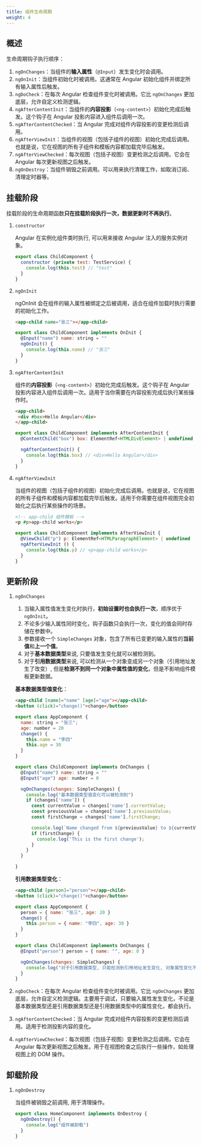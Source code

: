 ```yaml
---
title: 组件生命周期
weight: 4
---
```


## 概述

生命周期钩子执行顺序：

1. `ngOnChanges`：当组件的**输入属性**（`@Input`）发生变化时会调用。
2. `ngOnInit`：当组件初始化时被调用。这通常在 Angular 初始化组件并绑定所有输入属性后触发。
3. `ngDoCheck`：在每次 Angular 检查组件变化时被调用。它比 `ngOnChanges` 更加底层，允许自定义检测逻辑。
4. `ngAfterContentInit`：当组件的**内容投影**（`<ng-content>`）初始化完成后触发。这个钩子在 Angular 投影内容进入组件后调用一次。
5. `ngAfterContentChecked`：当 Angular 完成对组件内容投影的变更检测后调用。
6. `ngAfterViewInit`：当组件的视图（包括子组件的视图）初始化完成后调用。也就是说，它在视图的所有子组件和模板内容都加载完毕后触发。
7. `ngAfterViewChecked`：每次视图（包括子视图）变更检测之后调用。它会在 Angular 每次更新视图之后触发。
8. `ngOnDestroy`：当组件销毁之前调用。可以用来执行清理工作，如取消订阅、清理定时器等。

## 挂载阶段

挂载阶段的生命周期函数**只在挂载阶段执行一次，数据更新时不再执行**。

1. `constructor`

   Angular 在实例化组件类时执行, 可以用来接收 Angular 注入的服务实例对象。

   ```javascript
   export class ChildComponent {
     constructor (private test: TestService) {
       console.log(this.test) // "test"
     }
   }
   ```

2. `ngOnInit`

   ngOnInit 会在组件的输入属性被绑定之后被调用，适合在组件加载时执行需要的初始化工作。

   ```html
   <app-child name="张三"></app-child>
   ```

   ```javascript
   export class ChildComponent implements OnInit {
     @Input("name") name: string = ""
     ngOnInit() {
       console.log(this.name) // "张三"
     }
   }
   ```

3. `ngAfterContentInit`

   组件的**内容投影**（`<ng-content>`）初始化完成后触发。这个钩子在 Angular 投影内容进入组件后调用一次。适用于当你需要在内容投影完成后执行某些操作时。

   ```html
   <app-child>
   	<div #box>Hello Angular</div>
   </app-child>
   ```

   ```javascript
   export class ChildComponent implements AfterContentInit {
     @ContentChild("box") box: ElementRef<HTMLDivElement> | undefined
   
     ngAfterContentInit() {
       console.log(this.box) // <div>Hello Angular</div>
     }
   }
   ```

4. `ngAfterViewInit`

   当组件的视图（包括子组件的视图）初始化完成后调用。也就是说，它在视图的所有子组件和模板内容都加载完毕后触发。适用于你需要在组件视图完全初始化之后执行某些操作的场景。

   ```html
   <!-- app-child 组件模板 -->
   <p #p>app-child works</p>
   ```

   ```javascript
   export class ChildComponent implements AfterViewInit {
     @ViewChild("p") p: ElementRef<HTMLParagraphElement> | undefined
     ngAfterViewInit () {
       console.log(this.p) // <p>app-child works</p>
     }
   }
   ```

## 更新阶段

1. `ngOnChanges`

    1. 当输入属性值发生变化时执行，**初始设置时也会执行一次**，顺序优于 `ngOnInit`。
    2. 不论多少输入属性同时变化，钩子函数只会执行一次，变化的值会同时存储在参数中。
    3. 参数接收一个 `SimpleChanges` 对象，包含了所有已变更的输入属性的**当前值**和**上一个值**。
    4. 对于**基本数据类型**来说, 只要值发生变化就可以被检测到。
    5. 对于**引用数据类型**来说, 可以检测从一个对象变成另一个对象（引用地址发生了改变）, 但是**检测不到同一个对象中属性值的变化**，但是不影响组件模板更新数据。

   **基本数据类型值变化**：

   ```html
   <app-child [name]="name" [age]="age"></app-child>
   <button (click)="change()">change</button>
   ```

   ```javascript
   export class AppComponent {
     name: string = "张三";
   	 age: number = 20
     change() {
       this.name = "李四"
       this.age = 30
     }
   }
   ```

   ```javascript
   export class ChildComponent implements OnChanges {
     @Input("name") name: string = ""
   	 @Input("age") age: number = 0
   
     ngOnChanges(changes: SimpleChanges) {
       console.log("基本数据类型值变化可以被检测到")
       if (changes['name']) {
         const currentValue = changes['name'].currentValue;
         const previousValue = changes['name'].previousValue;
         const firstChange = changes['name'].firstChange;

         console.log(`Name changed from ${previousValue} to ${currentValue}`);
         if (firstChange) {
           console.log('This is the first change');
         }
       }
     }
   
   }
   ```

   **引用数据类型变化**：

   ```html
   <app-child [person]="person"></app-child>
   <button (click)="change()">change</button>
   ```

   ```javascript
   export class AppComponent {
     person = { name: "张三", age: 20 }
     change() {
       this.person = { name: "李四", age: 30 }
     }
   }
   ```

   ```javascript
   export class ChildComponent implements OnChanges {
     @Input("person") person = { name: "", age: 0 }
   
     ngOnChanges(changes: SimpleChanges) {
       console.log("对于引用数据类型, 只能检测到引用地址发生变化, 对象属性变化不能被检测到")
     }
   }
   ```

2. `ngDoCheck`：在每次 Angular 检查组件变化时被调用。它比 `ngOnChanges` 更加底层，允许自定义检测逻辑。主要用于调试，只要输入属性发生变化，不论是基本数据类型还是引用数据类型还是引用数据类型中的属性变化，都会执行。

3. `ngAfterContentChecked`：当 Angular 完成对组件内容投影的变更检测后调用。适用于检测投影内容的变化。

4. `ngAfterViewChecked`：每次视图（包括子视图）变更检测之后调用。它会在 Angular 每次更新视图之后触发。用于在视图检查之后执行一些操作，如处理视图上的 DOM 操作。

## 卸载阶段

1. `ngOnDestroy`

   当组件被销毁之前调用, 用于清理操作。

   ```javascript
   export class HomeComponent implements OnDestroy {
     ngOnDestroy() {
       console.log("组件被卸载")
     }
   }
   ```
